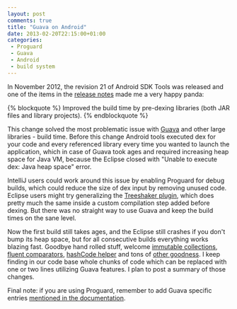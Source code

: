 ```yaml
---
layout: post
comments: true
title: "Guava on Android"
date: 2013-02-20T22:15:00+01:00
categories:
 - Proguard
 - Guava
 - Android
 - build system
---
```


In November 2012, the revision 21 of Android SDK Tools was released and one of the items in the [release notes](http://developer.android.com/tools/sdk/tools-notes.html) made me a very happy panda:

{% blockquote %}
Improved the build time by pre-dexing libraries (both JAR files and library projects).
{% endblockquote %}

This change solved the most problematic issue with [Guava](http://code.google.com/p/guava-libraries/) and other large libraries - build time. Before this change Android tools executed dex for your code and every referenced library every time you wanted to launch the application, which in case of Guava took ages and required increasing heap space for Java VM, because the Eclipse closed with "Unable to execute dex: Java heap space" error.

IntelliJ users could work around this issue by enabling Proguard for debug builds, which could reduce the size of dex input by removing unused code. Eclipse users might try generalizing the [Treeshaker plugin](http://code.google.com/p/treeshaker/), which does pretty much the same inside a custom compilation step added before dexing. But there was no straight way to use Guava and keep the build times on the sane level.

Now the first build still takes ages, and the Eclipse still crashes if you don't bump its heap space, but for all consecutive builds everything works blazing fast. Goodbye hand rolled stuff, welcome [immutable collections](http://code.google.com/p/guava-libraries/wiki/ImmutableCollectionsExplained), [fluent comparators](http://code.google.com/p/guava-libraries/wiki/OrderingExplained), [hashCode helper](http://code.google.com/p/guava-libraries/wiki/CommonObjectUtilitiesExplained#hashCode) and tons of [other goodness](http://code.google.com/p/guava-libraries/wiki/GuavaExplained). I keep finding in our code base whole chunks of code which can be replaced with one or two lines utilizing Guava features. I plan to post a summary of those changes.

Final note: if you are using Proguard, remember to add Guava specific entries [mentioned in the documentation](http://code.google.com/p/guava-libraries/wiki/UsingProGuardWithGuava).
